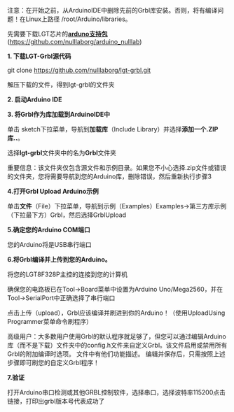 注意：在开始之前，从ArduinoIDE中删除先前的Grbl库安装。否则，将有编译问题！在Linux上路径 /root/Arduino/libraries。

先需要下载LGT芯片的[**arduno支持包**]()(https://github.com/nulllaborg/arduino_nulllab)

 **1. 下载LGT-Grbl源代码**

git clone https://github.com/nulllaborg/lgt-grbl.git

解压下载的文件，得到lgt-grbl的文件夹

 **2. 启动Arduino IDE**

**3. 将Grbl作为库加载到ArduinoIDE中**

单击 sketch下拉菜单，导航到**加载库**（Include Library）并选择**添加一个.ZIP库..**。

选择**lgt-grbl**文件夹中的名为**Grbl**文件夹

重要信息：该文件夹仅包含源文件和示例目录。如果您不小心选择.zip文件或错误的文件夹，您将需要导航到您的Arduino库，删除错误，然后重新执行步骤3

**4.打开Grbl Upload Arduino示例**

单击**文件**（File）下拉菜单，导航到示例（Examples）Examples->第三方库示例（下拉最下方）Grbl，然后选择GrblUpload

**5.确定您的Arduino COM端口**

您的Arduino将是USB串行端口

**6.将Grbl编译并上传到您的Arduino。**

 将您的LGT8F328P主控的连接到您的计算机

确保您的电路板已在Tool->Board菜单中设置为Arduino Uno/Mega2560，并在Tool->SerialPort中正确选择了串行端口

点击上传（upload），Grbl应该编译并刷进到你的Arduino！（使用UploadUsing Programmer菜单命令刷程序）

高级用户：大多数用户使用Grbl的默认程序就足够了，但您可以通过编辑Arduino库（而不是下载）文件夹中的config.h文件来自定义Grbl。该文件启用或禁用所有Grbl的附加编译时选项。 文件中有他们功能描述。 编辑并保存后，只需按照上述步骤即可刷您的自定义Grbl程序！

 **7.验证**

 打开Arduino串口检测或其他GRBL控制软件，选择串口，选择波特率115200点击链接，打印出grbl版本号代表成功了
